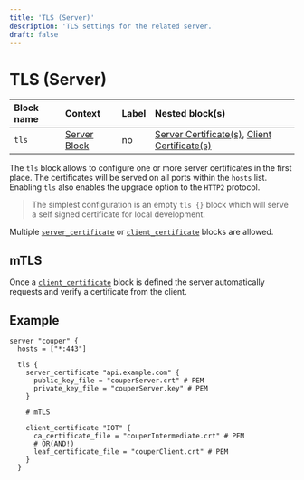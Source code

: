 ```yaml
---
title: 'TLS (Server)'
description: 'TLS settings for the related server.'
draft: false
---
```


# TLS (Server)

| Block name   | Context                                     | Label    | Nested block(s)                              |
|:-------------|:--------------------------------------------|:---------|:---------------------------------------------|
| `tls`        | [Server Block](/configuration/block/server) | no       | [Server Certificate(s)](/configuration/block/server_certificate), [Client Certificate(s)](/configuration/block/client_certificate) |

The `tls` block allows to configure one or more server certificates in the first place.
The certificates will be served on all ports within the `hosts` list. Enabling `tls` also enables the upgrade option to the `HTTP2` protocol.

 > The simplest configuration is an empty `tls {}` block which will serve a self signed certificate
for local development.

Multiple [`server_certificate`](server_certificate) or [`client_certificate`](client_certificate) blocks are allowed.

## mTLS

Once a [`client_certificate`](client_certificate) block is defined the server automatically requests and verify a certificate from the client.

## Example

```hcl
server "couper" {
  hosts = ["*:443"]

  tls {
    server_certificate "api.example.com" {
      public_key_file = "couperServer.crt" # PEM
      private_key_file = "couperServer.key" # PEM
    }

    # mTLS

    client_certificate "IOT" {
      ca_certificate_file = "couperIntermediate.crt" # PEM
      # OR(AND!)
      leaf_certificate_file = "couperClient.crt" # PEM
    }
  }
```
